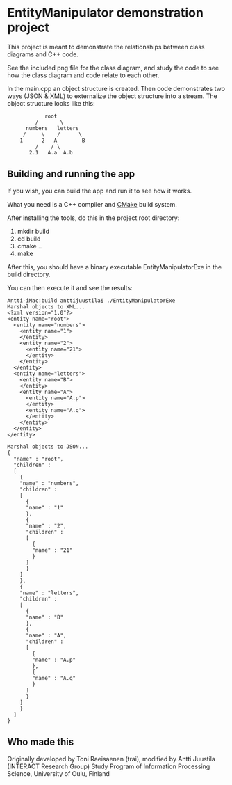 # EntityManipulator demonstration project

This project is meant to demonstrate the relationships between class diagrams and C++ code.

See the included png file for the class diagram, and study the code to see how the class diagram and code relate to each other.

In the main.cpp an object structure is created. Then code demonstrates two ways (JSON & XML) to externalize the object structure into a stream. The object structure looks like this:

```
            root
         /       \
      numbers   letters
     /     \    /      \
    1      2   A        B
         /    / \
       2.1   A.a  A.b
```


## Building and running the app

If you wish, you can build the app and run it to see how it works.

What you need is a C++ compiler and [CMake](https://cmake.org) build system.

After installing the tools, do this in the project root directory:

1. mkdir build
2. cd build
3. cmake ..
4. make

After this, you should have a binary executable EntityManipulatorExe in the build directory.

You can then execute it and see the results:


```
Antti-iMac:build anttijuustila$ ./EntityManipulatorExe 
Marshal objects to XML...
<?xml version="1.0"?>
<entity name="root">
  <entity name="numbers">
    <entity name="1">
    </entity>
    <entity name="2">
      <entity name="21">
      </entity>
    </entity>
  </entity>
  <entity name="letters">
    <entity name="B">
    </entity>
    <entity name="A">
      <entity name="A.p">
      </entity>
      <entity name="A.q">
      </entity>
    </entity>
  </entity>
</entity>

Marshal objects to JSON...
{
  "name" : "root",
  "children" : 
  [
    {
    "name" : "numbers",
    "children" : 
    [
      {
      "name" : "1"
      },
      {
      "name" : "2",
      "children" : 
      [
        {
        "name" : "21"
        }
      ]
      }
    ]
    },
    {
    "name" : "letters",
    "children" : 
    [
      {
      "name" : "B"
      },
      {
      "name" : "A",
      "children" : 
      [
        {
        "name" : "A.p"
        },
        {
        "name" : "A.q"
        }
      ]
      }
    ]
    }
  ]
}
```

## Who made this

Originally developed by Toni Raeisaenen (trai), modified by Antti Juustila (INTERACT Research Group)
Study Program of Information Processing Science, University of Oulu, Finland
